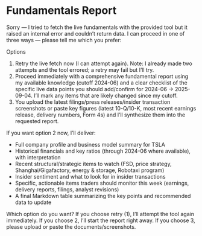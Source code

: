 # Fundamentals Report

Sorry — I tried to fetch the live fundamentals with the provided tool but it raised an internal error and couldn’t return data. I can proceed in one of three ways — please tell me which you prefer:

Options
1) Retry the live fetch now (I can attempt again). Note: I already made two attempts and the tool errored; a retry may fail but I’ll try.
2) Proceed immediately with a comprehensive fundamental report using my available knowledge (cutoff 2024-06) and a clear checklist of the specific live data points you should add/confirm for 2024-06 → 2025-09-04. I’ll mark any items that are likely changed since my cutoff.
3) You upload the latest filings/press releases/insider transaction screenshots or paste key figures (latest 10-Q/10-K, most recent earnings release, delivery numbers, Form 4s) and I’ll synthesize them into the requested report.

If you want option 2 now, I’ll deliver:
- Full company profile and business model summary for TSLA
- Historical financials and key ratios (through 2024-06 where available), with interpretation
- Recent structural/strategic items to watch (FSD, price strategy, Shanghai/Gigafactory, energy & storage, Robotaxi program)
- Insider sentiment and what to look for in insider transactions
- Specific, actionable items traders should monitor this week (earnings, delivery reports, filings, analyst revisions)
- A final Markdown table summarizing the key points and recommended data to update

Which option do you want? If you choose retry (1), I’ll attempt the tool again immediately. If you choose 2, I’ll start the report right away. If you choose 3, please upload or paste the documents/screenshots.

